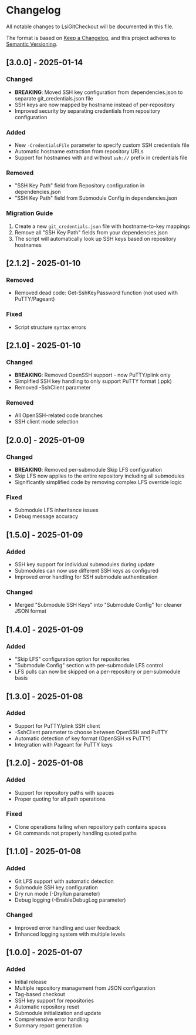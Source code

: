 # Changelog

All notable changes to LsiGitCheckout will be documented in this file.

The format is based on [Keep a Changelog](https://keepachangelog.com/en/1.0.0/),
and this project adheres to [Semantic Versioning](https://semver.org/spec/v2.0.0.html).

## [3.0.0] - 2025-01-14

### Changed
- **BREAKING**: Moved SSH key configuration from dependencies.json to separate git_credentials.json file
- SSH keys are now mapped by hostname instead of per-repository
- Improved security by separating credentials from repository configuration

### Added
- New `-CredentialsFile` parameter to specify custom SSH credentials file
- Automatic hostname extraction from repository URLs
- Support for hostnames with and without `ssh://` prefix in credentials file

### Removed
- "SSH Key Path" field from Repository configuration in dependencies.json
- "SSH Key Path" field from Submodule Config in dependencies.json

### Migration Guide
1. Create a new `git_credentials.json` file with hostname-to-key mappings
2. Remove all "SSH Key Path" fields from your dependencies.json
3. The script will automatically look up SSH keys based on repository hostnames

## [2.1.2] - 2025-01-10

### Removed
- Removed dead code: Get-SshKeyPassword function (not used with PuTTY/Pageant)

### Fixed
- Script structure syntax errors

## [2.1.0] - 2025-01-10

### Changed
- **BREAKING**: Removed OpenSSH support - now PuTTY/plink only
- Simplified SSH key handling to only support PuTTY format (.ppk)
- Removed -SshClient parameter

### Removed
- All OpenSSH-related code branches
- SSH client mode selection

## [2.0.0] - 2025-01-09

### Changed
- **BREAKING**: Removed per-submodule Skip LFS configuration
- Skip LFS now applies to the entire repository including all submodules
- Significantly simplified code by removing complex LFS override logic

### Fixed
- Submodule LFS inheritance issues
- Debug message accuracy

## [1.5.0] - 2025-01-09

### Added
- SSH key support for individual submodules during update
- Submodules can now use different SSH keys as configured
- Improved error handling for SSH submodule authentication

### Changed
- Merged "Submodule SSH Keys" into "Submodule Config" for cleaner JSON format

## [1.4.0] - 2025-01-09

### Added
- "Skip LFS" configuration option for repositories
- "Submodule Config" section with per-submodule LFS control
- LFS pulls can now be skipped on a per-repository or per-submodule basis

## [1.3.0] - 2025-01-08

### Added
- Support for PuTTY/plink SSH client
- -SshClient parameter to choose between OpenSSH and PuTTY
- Automatic detection of key format (OpenSSH vs PuTTY)
- Integration with Pageant for PuTTY keys

## [1.2.0] - 2025-01-08

### Added
- Support for repository paths with spaces
- Proper quoting for all path operations

### Fixed
- Clone operations failing when repository path contains spaces
- Git commands not properly handling quoted paths

## [1.1.0] - 2025-01-08

### Added
- Git LFS support with automatic detection
- Submodule SSH key configuration
- Dry run mode (-DryRun parameter)
- Debug logging (-EnableDebugLog parameter)

### Changed
- Improved error handling and user feedback
- Enhanced logging system with multiple levels

## [1.0.0] - 2025-01-07

### Added
- Initial release
- Multiple repository management from JSON configuration
- Tag-based checkout
- SSH key support for repositories
- Automatic repository reset
- Submodule initialization and update
- Comprehensive error handling
- Summary report generation